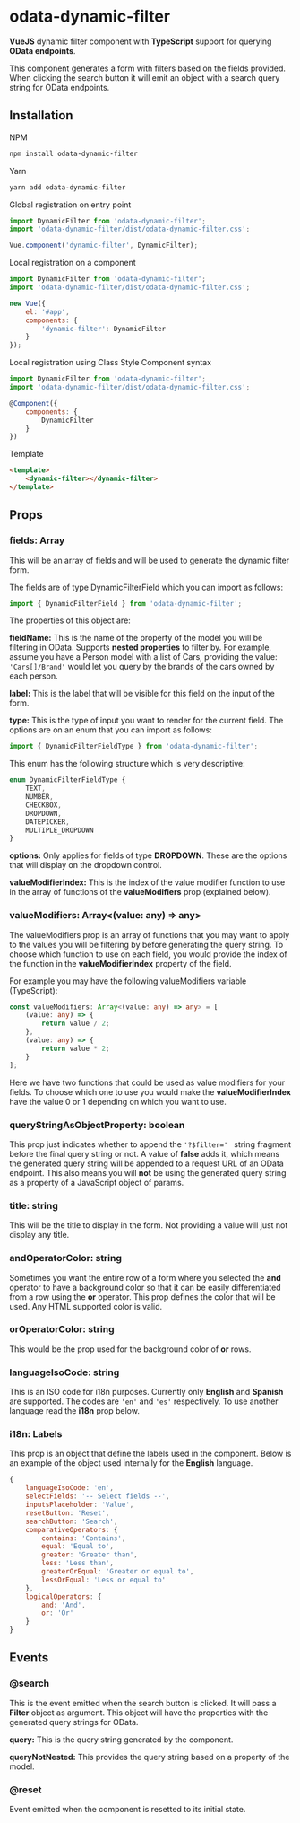 # odata-dynamic-filter

**VueJS** dynamic filter component with **TypeScript** support for querying **OData endpoints**. 

This component generates a form with filters based on the fields provided. When clicking the search button it will emit an object with a search query string for OData endpoints.

## Installation

NPM

```bash
npm install odata-dynamic-filter
```

Yarn

```bash
yarn add odata-dynamic-filter
```

Global registration on entry point

```javascript
import DynamicFilter from 'odata-dynamic-filter';
import 'odata-dynamic-filter/dist/odata-dynamic-filter.css';

Vue.component('dynamic-filter', DynamicFilter);
```

Local registration on a component

```javascript
import DynamicFilter from 'odata-dynamic-filter';
import 'odata-dynamic-filter/dist/odata-dynamic-filter.css';

new Vue({
    el: '#app',
    components: {
        'dynamic-filter': DynamicFilter
    }
});
```

Local registration using Class Style Component syntax

```javascript
import DynamicFilter from 'odata-dynamic-filter';
import 'odata-dynamic-filter/dist/odata-dynamic-filter.css';

@Component({
    components: {
        DynamicFilter
    }
})
```

Template

```html
<template>
    <dynamic-filter></dynamic-filter>
</template>
```

## Props

### fields: Array<DynamicFilterField>

This will be an array of fields and will be used to generate the dynamic filter form.

The fields are of type DynamicFilterField which you can import as follows:

```javascript
import { DynamicFilterField } from 'odata-dynamic-filter';
```

The properties of this object are:

**fieldName:** This is the name of the property of the model you will be filtering in OData. Supports **nested properties** to filter by.
For example, assume you have a Person model with a list of Cars, providing the value: ```'Cars[]/Brand'``` would let you query by the brands of the cars owned by each person.

**label:** This is the label that will be visible for this field on the input of the form.

**type:** This is the type of input you want to render for the current field. The options are on an enum that you can import as follows:
```javascript
import { DynamicFilterFieldType } from 'odata-dynamic-filter';
```
This enum has the following structure which is very descriptive:
```typescript
enum DynamicFilterFieldType {
    TEXT,
    NUMBER,
    CHECKBOX,
    DROPDOWN,
    DATEPICKER,
    MULTIPLE_DROPDOWN
}
```

**options:** Only applies for fields of type **DROPDOWN**. These are the options that will display on the dropdown control.

**valueModifierIndex:** This is the index of the value modifier function to use in the array of functions of the **valueModifiers** prop (explained below).

### valueModifiers: Array<(value: any) => any>

The valueModifiers prop is an array of functions that you may want to apply to the values you will be filtering by before generating the query string. To choose which function to use on each field, you would provide the index of the function in the **valueModifierIndex** property of the field.

For example you may have the following valueModifiers variable (TypeScript):
```typescript
const valueModifiers: Array<(value: any) => any> = [
    (value: any) => {
        return value / 2;
    },
    (value: any) => { 
        return value * 2;
    }
];
```
Here we have two functions that could be used as value modifiers for your fields. To choose which one to use you would make the **valueModifierIndex** have the value 0 or 1 depending on which you want to use.

### queryStringAsObjectProperty: boolean

This prop just indicates whether to append the ```'?$filter=' ``` string fragment before the final query string or not. A value of **false** adds it, which means the generated query string will be appended to a request URL of an OData endpoint. This also means you will **not** be using the generated query string as a property of a JavaScript object of params.

### title: string

This will be the title to display in the form. Not providing a value will just not display any title.

### andOperatorColor: string

Sometimes you want the entire row of a form where you selected the **and** operator to have a background color so that it can be easily differentiated from a row using the **or** operator. This prop defines the color that will be used. Any HTML supported color is valid.

### orOperatorColor: string

This would be the prop used for the background color of **or** rows.

### languageIsoCode: string

This is an ISO code for i18n purposes. Currently only **English** and **Spanish** are supported. The codes are ```'en'``` and ```'es'``` respectively. To use another language read the **i18n** prop below.

### i18n: Labels

This prop is an object that define the labels used in the component. Below is an example of the object used internally for the **English** language.

```javascript
{
    languageIsoCode: 'en',
    selectFields: '-- Select fields --',
    inputsPlaceholder: 'Value',
    resetButton: 'Reset',
    searchButton: 'Search',
    comparativeOperators: {
        contains: 'Contains',
        equal: 'Equal to',
        greater: 'Greater than',
        less: 'Less than',
        greaterOrEqual: 'Greater or equal to',
        lessOrEqual: 'Less or equal to'
    },
    logicalOperators: {
        and: 'And',
        or: 'Or'
    }
}
```

## Events

### @search

This is the event emitted when the search button is clicked. It will pass a **Filter** object as argument. This object will have the properties with the generated query strings for OData.

**query:** This is the query string generated by the component.

**queryNotNested:** This provides the query string based on a property of the model.

### @reset

Event emitted when the component is resetted to its initial state.
